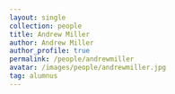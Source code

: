 ```yaml
---
layout: single
collection: people
title: Andrew Miller
author: Andrew Miller
author_profile: true
permalink: /people/andrewmiller
avatar: /images/people/andrewmiller.jpg
tag: alumnus
---
```


